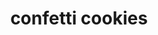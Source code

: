 ---
id: 5c5e55897bf95f001485c907
servings:
notes:
directions: 'heat oven to 375 degrees. line two baking large sheets with parchment paper.

combine flour
 baking powder
 baking soda and salt in a bowl and whisk to blend. in a large bowl or the bowl of a stand mixer
 beat cream cheese
 butter and sugar until fluffy. add egg and extracts and blend again. add flour mixture and beat just until flour disappears. in some cases
 this dough will feel too soft to roll into balls in your hands; if so
 let it chill in the fridge for 20 minutes or so before using.

scoop balls of dough — i like these cookies best with a #40
 or 1 1/2 tablespoon
 scoop; the texture is less dynamic when made smaller — and roll them briefly in the palms of your hands before dropping them in a bowl of rainbow sprinkles and gently rolling to coat them evenly. i find that the sprinkles adhere much better to tacky exterior of balls of dough that have been briefly warmed by your hands — trust me here.

transfer balls of sprinkle-coated dough to baking sheets at least two inches apart. use the bottom of a drinking glass to press down on the cookies until they are about 1/4 to 1/2-inch tall. if you see any bare spots in the sprinkles that bother you
 you can sprinkle a few more on top. bake for 9 to 10 minutes until they look underbaked but lightly golden underneath. [if they’re not quite soft in the center
 they will be fully crisped through the next day.] let set on the baking sheet on a rack for a few minutes before transferring to cooling racks to cool the rest of the way. repeat with remaining cookie dough.'
ingredients: '3 cups (375 grams) all-purpose flour
1 teaspoon baking powder
1/4 teaspoon baking soda
3/4 teaspoon fine sea or table salt
1 cup (8 ounces
 225 grams or 2 sticks) unsalted butter
1/4 cup (2 ounces
 55 grams or 1/4 of an 8-ounce brick) cream cheese
1 1/4 cups (250 grams) granulated sugar
1 large egg
2 teaspoons vanilla extract or 1/2 a vanilla bean
 split and scraped (see note up top)
1/4 teaspoon almond extract (optional)
1 cup rainbow sprinkles'
rating: 5
ease: intermediate

category: dessert
href: 'https: //smittenkitchen.com/2016/05/confetti-cookies/'
totalTime:
cookTime:
prepTime:
title: confetti cookies
path: /confetti-cookies
---